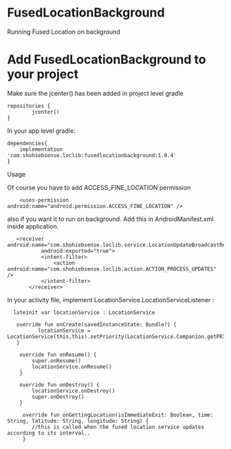# FusedLocationBackground
Running Fused Location on background


# Add FusedLocationBackground to your project
Make sure the jcenter() has been added in project level gradle

```
repositories {
        jcenter()
}
```

In your app level gradle:

```
dependencies{
    implementation 'com.shohiebsense.loclib:fusedlocationbackground:1.0.4'
}
```
Usage

Of course you have to add ACCESS_FINE_LOCATION permission

```
    <uses-permission android:name="android.permission.ACCESS_FINE_LOCATION" />
 ```
  
 also if you want it to run on background. Add this in AndroidManifest.xml inside application.
 
 ```
    <receiver android:name="com.shohiebsense.loclib.service.LocationUpdateBroadcastReceiver"
            android:exported="true">
            <intent-filter>
                <action android:name="com.shohiebsense.loclib.action.ACTION_PROCESS_UPDATES" />
            </intent-filter>
        </receiver>
 ```

In your activity file, implement LocationService.LocationServiceListener :

```
  lateinit var locationService : LocationService

   override fun onCreate(savedInstanceState: Bundle?) {
          locationService = LocationService(this,this).setPriority(LocationService.Companion.getPRIORITY_BALANCED_POWER_ACCURACY()).init();
   }
   
    override fun onResume() {
        super.onResume()
        locationService.onResume()
    }

    override fun onDestroy() {
        locationService.onDestroy()
        super.onDestroy()
    }
    
     override fun onGettingLocation(isImmediateExit: Boolean, time: String, latitude: String, longitude: String) {
        //this is called when the fused location service updates according to its interval..
     }


 ```
 
 
